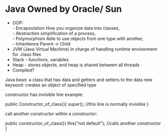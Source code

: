 # Java Owned by Oracle/ Sun

- OOP:  
        - Encapsulation How you organize data into classes,  
        - Abstraction simplification of a process,  
        - Polymorphism Able to use objects from one type with another,  
        - Inheritence Parent -> Child
- JVM (Java Virtual Machine) in charge of handling runtime environment for .class files
- Stack - functions, variables
- Heap - stores objects, and heap is shared between all threads
- Compiled?

Java bean: a class that has data and getters and setters to the data
new keyword: creates an object of specified type

constructor has invisible line example:

public Constructor_of_class(){
        super(); //this line is normally invisible
}

call another constructor within a constructor:

public constructor_of_class(){
        this("not default"); //calls another constructor
}